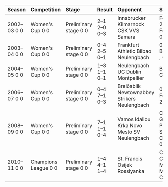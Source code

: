 | Season      | Competition          | Stage                 | Result      | Opponent                                     | Scorers                                         |
|:------------|:---------------------|:----------------------|:------------|:---------------------------------------------|:------------------------------------------------|
| 2002–03 0 0 | Women's Cup 0 0      | Preliminary stage 0 0 | 2–1 2–0 0–3 | Innsbrucker Kilmarnock CSK VVS Samara        | Fernandes 2 Couto , Fernandes 0                 |
| 2003–04 0 0 | Women's Cup 0 0      | Preliminary stage 0 0 | 0–4 2–5 0–1 | Frankfurt Athletic Bilbao Neulengbach        | 0 Brunheira , Couto 0                           |
| 2004–05 0 0 | Women's Cup 0 0      | Preliminary stage 0 0 | 1–3 1–1 0–1 | Neulengbach UC Dublin Montpellier            | Brancão Couto 0                                 |
| 2006–07 0 0 | Women's Cup 0 0      | Preliminary stage 0 0 | 0–4 7–1 0–3 | Breiðablik Newtownabbey Strikers Neulengbach | 0 Pinto 5, Fernandes 2 0                        |
| 2008–09 0 0 | Women's Cup 0 0      | Preliminary stage 0 0 | 7–1 1–1 0–4 | Vamos Idaliou Krka Novo Mesto SV Neulengbach | Couto 4, Gouveia , Pinto , D. Silva Carvalhas 0 |
| 2010–11 0 0 | Champions League 0 0 | Preliminary stage 0 0 | 1–4 4–1 1–4 | St. Francis Osijek Rossiyanka                | Cristina Cristina 2, Matos , Mendes Cristina    |